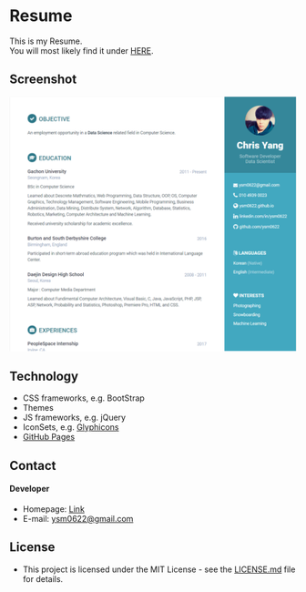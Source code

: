 Resume
======
This is my Resume.<br>
You will most likely find it under [HERE](goo.gl/8tVBsY).

## Screenshot
<p align="center">
  <img src="assets/images/capture1.PNG" width="800"/>
</p>

## Technology
* CSS frameworks, e.g. BootStrap
* Themes  
* JS frameworks, e.g. jQuery
* IconSets, e.g. [Glyphicons](http://glyphicons.com/)
* [GitHub Pages](http://pages.github.com/)

## Contact
#### Developer
* Homepage: [Link](goo.gl/8tVBsY)
* E-mail: ysm0622@gmail.com

## License
* This project is licensed under the MIT License - see the [LICENSE.md](LICENSE.md) file for details.<br>
